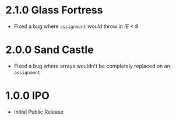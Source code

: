 # 2.1.0 Glass Fortress

- Fixed a bug where `assignment` would throw in _IE < 9_

# 2.0.0 Sand Castle

- Fixed a bug where arrays wouldn't be completely replaced on an `assignment`

# 1.0.0 IPO

- Initial Public Release
